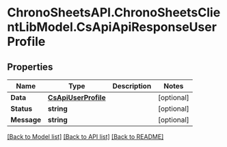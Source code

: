 # ChronoSheetsAPI.ChronoSheetsClientLibModel.CsApiApiResponseUserProfile
## Properties

Name | Type | Description | Notes
------------ | ------------- | ------------- | -------------
**Data** | [**CsApiUserProfile**](CsApiUserProfile.md) |  | [optional] 
**Status** | **string** |  | [optional] 
**Message** | **string** |  | [optional] 

[[Back to Model list]](../README.md#documentation-for-models) [[Back to API list]](../README.md#documentation-for-api-endpoints) [[Back to README]](../README.md)

